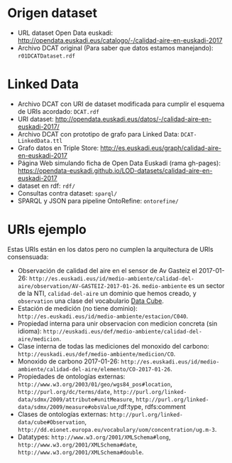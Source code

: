 # Origen dataset

* URL dataset Open Data euskadi: http://opendata.euskadi.eus/catalogo/-/calidad-aire-en-euskadi-2017
* Archivo DCAT original (Para saber que datos estamos manejando): `r01DCATDataset.rdf`

# Linked Data

* Archivo DCAT con URI de dataset modificada para cumplir el esquema de URIs acordado: `DCAT.rdf`
* URI dataset: http://opendata.euskadi.eus/datos/-/calidad-aire-en-euskadi-2017/
* Archivo DCAT con prototipo de grafo para Linked Data: `DCAT-LinkedData.ttl`
* Grafo datos en Triple Store: http://es.euskadi.eus/graph/calidad-aire-en-euskadi-2017
* Página Web simulando ficha de Open Data Euskadi (rama gh-pages): https://opendata-euskadi.github.io/LOD-datasets/calidad-aire-en-euskadi-2017 
* dataset en rdf: `rdf/`
* Consultas contra dataset: `sparql/`
* SPARQL y JSON para pipeline OntoRefine: `ontorefine/`

# URIs ejemplo 

Estas URIs están en los datos pero no cumplen la arquitectura de URIs consensuada:

* Observación de calidad del aire en el sensor de Av Gasteiz el 2017-01-26: `http://es.euskadi.eus/id/medio-ambiente/calidad-del-aire/observation/AV-GASTEIZ-2017-01-26`. `medio-ambiente` es un sector de la NTI, `calidad-del-aire` un dominio que hemos creado, y `observation` una clase del vocabulario [Data Cube](https://www.w3.org/TR/vocab-data-cube/).
* Estación de medición (no tiene dominio): `http://es.euskadi.eus/id/medio-ambiente/estacion/C040`.
* Propiedad interna para unir observacion con medicion concreta (sin idioma): `http://euskadi.eus/def/medio-ambiente/calidad-del-aire/medicion`. 
* Clase interna de todas las mediciones del monoxido del carbono: `http://euskadi.eus/def/medio-ambiente/medicion/CO`.
* Monoxido de carbono 2017-01-26: `http://es.euskadi.eus/id/medio-ambiente/calidad-del-aire/elemento/CO-2017-01-26`.
* Propiedades de ontologías externas: `http://www.w3.org/2003/01/geo/wgs84_pos#location`, `http://purl.org/dc/terms/date`, `http://purl.org/linked-data/sdmx/2009/attribute#unitMeasure`, `http://purl.org/linked-data/sdmx/2009/measure#obsValue`,rdf:type, rdfs:comment
* Clases de ontologías externas: `http://purl.org/linked-data/cube#Observation`, `http://dd.eionet.europa.eu/vocabulary/uom/concentration/ug.m-3`.
* Datatypes: `http://www.w3.org/2001/XMLSchema#long`, `http://www.w3.org/2001/XMLSchema#date`, `http://www.w3.org/2001/XMLSchema#double`.
